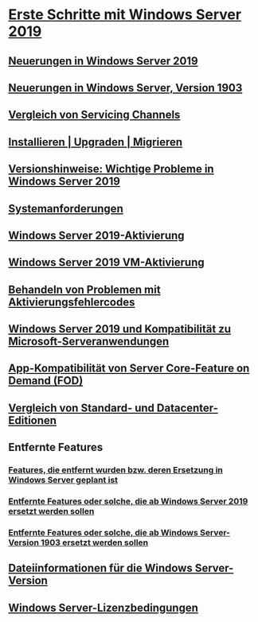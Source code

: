 # [Erste Schritte mit Windows Server 2019](get-started-19.md) 
## [Neuerungen in Windows Server 2019](whats-new-19.md)
## [Neuerungen in Windows Server, Version 1903](whats-new-in-windows-server-1903.md)
## [Vergleich von Servicing Channels](servicing-channels-19.md)
## [Installieren | Upgraden | Migrieren](install-upgrade-migrate-19.md)
## [Versionshinweise: Wichtige Probleme in Windows Server 2019](rel-notes-19.md)
## [Systemanforderungen](sys-reqs-19.md)
## [Windows Server 2019-Aktivierung](activation-19.md)
## [Windows Server 2019 VM-Aktivierung](vm-activation-19.md)
## [Behandeln von Problemen mit Aktivierungsfehlercodes](../get-started/activation-error-codes.md)
## [Windows Server 2019 und Kompatibilität zu Microsoft-Serveranwendungen](app-compat-19.md)
## [App-Kompatibilität von Server Core-Feature on Demand (FOD)](install-fod-19.md)
## [Vergleich von Standard- und Datacenter-Editionen](editions-comparison-19.md)
## Entfernte Features
### [Features, die entfernt wurden bzw. deren Ersetzung in Windows Server geplant ist](removed-features.md)
### [Entfernte Features oder solche, die ab Windows Server 2019 ersetzt werden sollen](removed-features-19.md)
### [Entfernte Features oder solche, die ab Windows Server-Version 1903 ersetzt werden sollen](removed-features-1903.md)
## [Dateiinformationen für die Windows Server-Version](../get-started/windows-server-release-info.md)
## [Windows Server-Lizenzbedingungen](../windows-server-licensing/windows-server-licensing.md)